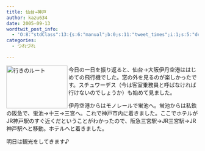 ```yaml
---
title: 仙台→神戸
author: kazu634
date: 2005-09-13
wordtwit_post_info:
  - 'O:8:"stdClass":13:{s:6:"manual";b:0;s:11:"tweet_times";i:1;s:5:"delay";i:0;s:7:"enabled";i:1;s:10:"separation";s:2:"60";s:7:"version";s:3:"3.7";s:14:"tweet_template";b:0;s:6:"status";i:2;s:6:"result";a:0:{}s:13:"tweet_counter";i:2;s:13:"tweet_log_ids";a:1:{i:0;i:2021;}s:9:"hash_tags";a:0:{}s:8:"accounts";a:1:{i:0;s:7:"kazu634";}}'
categories:
  - つれづれ

---
```

<div class="section">
<p>
<a href="http://image.blog.livedoor.jp/simoom634/imgs/1/2/127e444c.png" onclick="__gaTracker('send', 'event', 'outbound-article', 'http://image.blog.livedoor.jp/simoom634/imgs/1/2/127e444c.png', '');" target="_blank"><img width="160" align="left" alt="行きのルート" src="http://image.blog.livedoor.jp/simoom634/imgs/1/2/127e444c-s.png" class="pict" height="112" border="0" /></a>今日の一日を振り返ると、仙台→大阪伊丹空港ははじめての飛行機でした。窓の外を見るのが楽しかったです。スチュワーデス（今は客室乗務員と呼ばなければ行けないのでしょうか）も始めて見ました。
</p></p> 
  
<p>
    伊丹空港からはモノレールで蛍池へ。蛍池からは私鉄の阪急で、蛍池→十三→三宮へ。これで神戸市内に着きました。ここでホテルがJR神戸駅のすぐ近くだということがわかったので、阪急三宮駅→JR三宮駅→JR神戸駅へと移動。ホテルへと着きました。
</p></p> 
  
<p>
    明日は観光をしてきます♪
</p>
</div>
